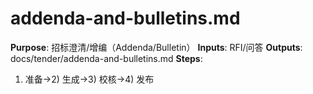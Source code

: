 # addenda-and-bulletins.md

**Purpose**: 招标澄清/增编（Addenda/Bulletin）
**Inputs**: RFI/问答
**Outputs**: docs/tender/addenda-and-bulletins.md
**Steps**:

1. 准备→2) 生成→3) 校核→4) 发布

